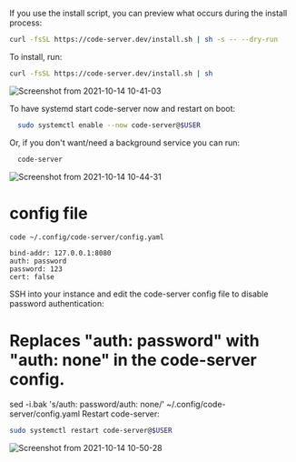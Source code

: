 

If you use the install script, you can preview what occurs during the install process:
```sh
curl -fsSL https://code-server.dev/install.sh | sh -s -- --dry-run
```
To install, run:
```sh
curl -fsSL https://code-server.dev/install.sh | sh
```

![Screenshot from 2021-10-14 10-41-03](https://user-images.githubusercontent.com/21187699/137368750-c3f60b3f-d2df-4fec-9c69-64d65cae35b5.png)



To have systemd start code-server now and restart on boot:
```sh
  sudo systemctl enable --now code-server@$USER
```  
Or, if you don't want/need a background service you can run:
```sh
  code-server
```

![Screenshot from 2021-10-14 10-44-31](https://user-images.githubusercontent.com/21187699/137369193-6960579a-f7a2-406f-b50a-0f1caebda3b9.png)


# config file
```
code ~/.config/code-server/config.yaml
```
``` change password
bind-addr: 127.0.0.1:8080
auth: password
password: 123
cert: false
```


SSH into your instance and edit the code-server config file to disable password authentication:

# Replaces "auth: password" with "auth: none" in the code-server config.
sed -i.bak 's/auth: password/auth: none/' ~/.config/code-server/config.yaml
Restart code-server:

```sh
sudo systemctl restart code-server@$USER
```


![Screenshot from 2021-10-14 10-50-28](https://user-images.githubusercontent.com/21187699/137370062-d584bf11-4939-47e3-b62b-8e146cba4ad4.png)